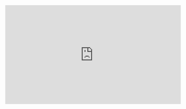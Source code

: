 <iframe width="560" height="315" src="https://www.youtube.com/embed/NFpJxMrG_Lw" frameborder="0" allowfullscreen></iframe>
